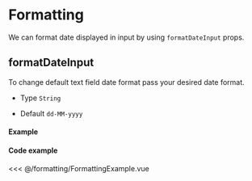 <script setup>
import FormattingExample from "./formatting/FormattingExample.vue"
</script>

# Formatting

We can format date displayed in input by using `formatDateInput` props.

## formatDateInput

To change default text field date format pass your desired date format.

- Type `String`

- Default `dd-MM-yyyy`

#### Example

<FormattingExample/>

#### Code example

<<< @/formatting/FormattingExample.vue
